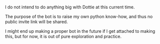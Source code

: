 I do not intend to do anything big with Dottie at this current time.

The purpose of the bot is to raise my own python know-how, and thus no public invite link will be shared.

I might end up making a proper bot in the future if I get attached to making this, but for now, it is out of pure exploration and practice.
